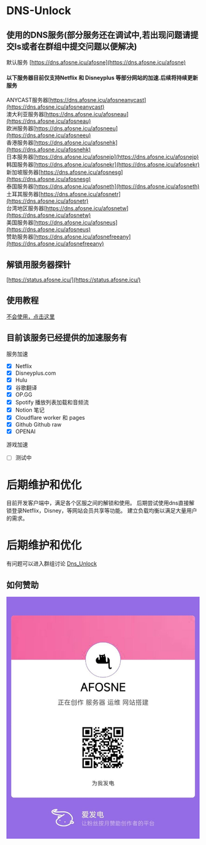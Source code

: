 # DNS-Unlock
## 使用的DNS服务(部分服务还在调试中,若出现问题请提交Is或者在群组中提交问题以便解决)
默认服务 [https://dns.afosne.icu/afosne](https://dns.afosne.icu/afosne)<br/>
#### 以下服务器目前仅支持Netflix 和 Disneyplus 等部分网站的加速.后续将持续更新服务
ANYCAST服务器[https://dns.afosne.icu/afosneanycast](https://dns.afosne.icu/afosneanycast)<br/>
澳大利亚服务器[https://dns.afosne.icu/afosneau](https://dns.afosne.icu/afosneau)<br/>
欧洲服务器[https://dns.afosne.icu/afosneeu](https://dns.afosne.icu/afosneeu)<br/>
香港服务器[https://dns.afosne.icu/afosnehk](https://dns.afosne.icu/afosnehk)<br/>
日本服务器[https://dns.afosne.icu/afosnejp](https://dns.afosne.icu/afosnejp)<br/>
韩国服务器[https://dns.afosne.icu/afosnekr](https://dns.afosne.icu/afosnekr)<br/>
新加坡服务器[https://dns.afosne.icu/afosnesg](https://dns.afosne.icu/afosnesg)<br/>
泰国服务器[https://dns.afosne.icu/afosneth](https://dns.afosne.icu/afosneth)<br/>
土耳其服务器[https://dns.afosne.icu/afosnetr](https://dns.afosne.icu/afosnetr)<br/>
台湾地区服务器[https://dns.afosne.icu/afosnetw](https://dns.afosne.icu/afosnetw)<br/>
美国服务器[https://dns.afosne.icu/afosneus](https://dns.afosne.icu/afosneus)<br/>
赞助服务器[https://dns.afosne.icu/afosnefreeany](https://dns.afosne.icu/afosnefreeany)<br/>

## 解锁用服务器探针
[https://status.afosne.icu/](https://status.afosne.icu/)



## 使用教程

[不会使用，点击这里](/tutorial.md)


## 目前该服务已经提供的加速服务有
服务加速
- [x] Netflix 
- [x] Disneyplus.com 
- [x] Hulu 
- [x] 谷歌翻译
- [x] OP.GG
- [x] Spotify 播放列表加载和音频流
- [x] Notion 笔记
- [x] Cloudflare worker 和 pages
- [x] Github Github raw
- [x] OPENAI

游戏加速
- [ ] 测试中

# 后期维护和优化
目前开发客户端中，满足各个区服之间的解锁和使用。
后期尝试使用dns直接解锁登录Netflix，Disney，等网站会员共享等功能。
建立负载均衡以满足大量用户的需求。

# 后期维护和优化
有问题可以进入群组讨论 [Dns_Unlock](https://t.me/Dns_Unlock)
## 如何赞助
![爱发电](/img/afd.jpg)

